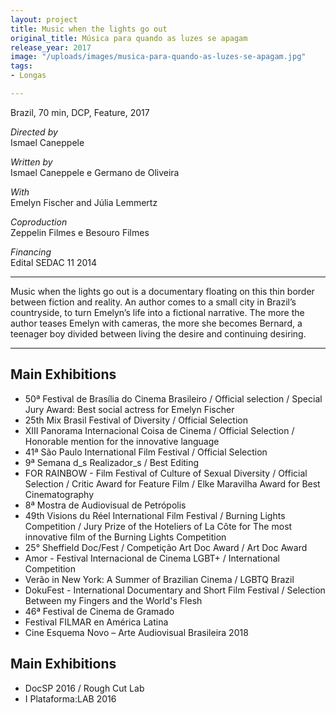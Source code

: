 ```yaml
---
layout: project
title: Music when the lights go out
original_title: Música para quando as luzes se apagam
release_year: 2017
image: "/uploads/images/musica-para-quando-as-luzes-se-apagam.jpg"
tags:
- Longas

---
```

Brazil, 70 min, DCP, Feature, 2017

_Directed by_  
Ismael Caneppele

_Written by_  
Ismael Caneppele e Germano de Oliveira

_With_  
Emelyn Fischer and Júlia Lemmertz

_Coproduction_  
Zeppelin Filmes e Besouro Filmes

_Financing_  
Edital SEDAC 11 2014

***

Music when the lights go out is a documentary floating on this thin border between fiction and reality. An author comes to a small city in Brazil’s countryside, to turn Emelyn’s life into a fictional narrative. The more the author teases Emelyn with cameras, the more she becomes Bernard, a teenager boy divided between living the desire and continuing desiring.

***

## Main Exhibitions

* 50ª Festival de Brasília do Cinema Brasileiro / Official selection /  Special Jury Award: Best social actress for Emelyn Fischer
* 25th Mix Brasil Festival of Diversity / Official Selection
* XIII Panorama Internacional Coisa de Cinema / Official Selection / Honorable mention for the innovative language
* 41ª São Paulo International Film Festival / Official Selection
* 9ª Semana d_s Realizador_s / Best Editing
* FOR RAINBOW - Film Festival of Culture of Sexual Diversity / Official Selection / Critic Award for Feature Film / Elke Maravilha Award for Best Cinematography
* 8ª Mostra de Audiovisual de Petrópolis
* 49th Visions du Réel International Film Festival / Burning Lights Competition / Jury Prize of the Hoteliers of La Côte for The most innovative film of the Burning Lights Competition
* 25° Sheffield Doc/Fest / Competição Art Doc Award / Art Doc Award
* Amor - Festival Internacional de Cinema LGBT+ / International Competition
* Verão in New York: A Summer of Brazilian Cinema /  LGBTQ Brazil
* DokuFest - International Documentary and Short Film Festival / Selection Between my Fingers and the World's Flesh
* 46ª Festival de Cinema de Gramado
* Festival FILMAR en América Latina
* Cine Esquema Novo – Arte Audiovisual Brasileira 2018

## Main Exhibitions

* DocSP 2016 / Rough Cut Lab
* I Plataforma:LAB 2016